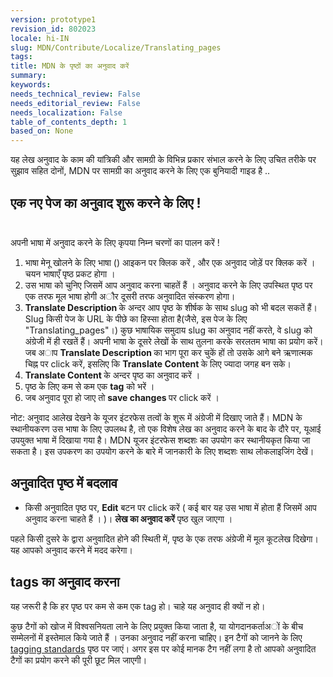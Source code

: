 ```yaml
---
version: prototype1
revision_id: 802023
locale: hi-IN
slug: MDN/Contribute/Localize/Translating_pages
tags: 
title: MDN के पृष्ठों का अनुवाद करें
summary: 
keywords: 
needs_technical_review: False
needs_editorial_review: False
needs_localization: False
table_of_contents_depth: 1
based_on: None
---
```

<p>यह लेख अनुवाद के काम की यांत्रिकी और सामग्री के विभिन्न प्रकार संभाल करने के लिए उचित तरीके पर सुझाव सहित दोनों, MDN पर सामग्री का अनुवाद करने के लिए एक बुनियादी गाइड है ..</p>

<h2 id=".E0.A4.8F.E0.A4.95_.E0.A4.A8.E0.A4.8F_.E0.A4.AA.E0.A5.87.E0.A4.9C_.E0.A4.95.E0.A4.BE_.E0.A4.85.E0.A4.A8.E0.A5.81.E0.A4.B5.E0.A4.BE.E0.A4.A6_.E0.A4.B6.E0.A5.81.E0.A4.B0.E0.A5.82_.E0.A4.95.E0.A4.B0.E0.A4.A8.E0.A5.87_.E0.A4.95.E0.A5.87_.E0.A4.B2.E0.A4.BF.E0.A4.8F_!"><span class="short_text" id="result_box" lang="hi"><span class="short_text" id="result_box" lang="hi"><span class="hps">एक</span> <span class="hps">नए</span> <span class="hps">पेज</span> <span class="hps">का अनुवाद</span> <span class="hps">शुरू करने के लिए !</span></span></span><br />
 &nbsp;</h2>

<p><span id="result_box" lang="hi"><span class="hps">अपनी भाषा</span> <span class="hps">में</span> <span class="hps">अनुवाद करने के लिए</span></span> कृपया निम्न <span id="result_box" lang="hi"><span class="hps">चरणों का पालन करें !</span></span></p>

<ol>
 <li><span class="short_text" id="result_box" lang="hi"><span class="hps"><span class="short_text" id="result_box" lang="hi"><span class="hps">भाषा</span> <span class="hps">मेनू</span> <span class="hps">खोलने के लिए </span></span>भाषा</span> () <span class="hps">आइकन पर क्लिक करें</span></span> , <span class="short_text" id="result_box" lang="hi"><span class="hps">और</span> <span class="hps">एक</span> <span class="hps">अनुवाद</span> <span class="hps">जोड़ें पर क्लिक करें</span></span> । <span class="short_text" id="result_box" lang="hi"><span class="hps">चयन</span> <span class="hps">भाषाएँ</span> <span class="hps">पृष्ठ प्रकट होगा </span><span>।</span></span></li>
 <li>उस भाषा को चुनिए जिसमें आप अनुवाद करना चाहतें हैं ‍‍‍‍। अनुवाद करने के लिए उपस्थित पृष्ठ पर एक तरफ मूल भाषा होगी अौर दूसरी तरफ अनुवादित संस्करण होगा।</li>
 <li><strong>Translate Description&nbsp;</strong>के अन्दर आप पृष्ठ के शीर्षक के साथ slug को भी बदल सकतें हैं। Slug किसी पेज के URL के पीछे का हिस्सा होता है(जैसे, इस पेज के लिए "Translating_pages"।) कुछ भाषायिक समुदाय slug का अनुवाद नहीं करते, वे slug को अंग्रेजी में ही रखतें हैं। अपनी भाषा के दूसरे लेखों के साथ तुलना करके सरलतम भाषा का प्रयोग करें। जब अाप <strong>Translate Description </strong>का भाग पूरा कर चुकें हों तो उसके आगे बने ऋणात्मक चिह्न पर click करें, इसलिए कि <strong>Translate Content </strong>के लिए ज्यादा जगह बन सके‍।</li>
 <li><strong>Translate Content </strong>के अन्दर पृष्ठ का अनुवाद करें ।</li>
 <li>पृष्ठ के लिए कम से कम एक <strong>tag</strong> को भरें ।</li>
 <li>जब अनुवाद पूरा हो जाए तो <strong>save changes </strong>पर click करें ।</li>
</ol>

<div class="note">नोट: अनुवाद आलेख देखने के यूजर इंटरफेस तत्वों के शुरू में अंग्रेजी में दिखाए जाते हैं। MDN के स्थानीयकरण उस भाषा के लिए उपलब्ध है, तो एक विशेष लेख का अनुवाद करने के बाद के दौरे पर, यूआई उपयुक्त भाषा में दिखाया गया है। MDN यूजर इंटरफेस शब्दशः का उपयोग कर स्थानीयकृत किया जा सकता है। इस उपकरण का उपयोग करने के बारे में जानकारी के लिए शब्दशः साथ लोकलाइजिंग देखें।</div>

<h2 id=".E0.A4.85.E0.A4.A8.E0.A5.81.E0.A4.B5.E0.A4.BE.E0.A4.A6.E0.A4.BF.E0.A4.A4_.E0.A4.AA.E0.A5.83.E0.A4.B7.E0.A5.8D.E0.A4.A0_.E0.A4.AE.E0.A5.87.E0.A4.82_.E0.A4.AC.E0.A4.A6.E0.A4.B2.E0.A4.BE.E0.A4.B5">अनुवादित पृष्ठ में बदलाव</h2>

<ul>
 <li>किसी अनुवादित पृष्ठ पर, <strong>Edit</strong> बटन पर click करें ( कई बार यह उस भाषा में होता हैं जिसमें आप अनुवाद करना चाहते हैं । )। <strong>लेख का अनुवाद करें</strong> पृष्ठ खुल जाएगा ।</li>
</ul>

<p>पहले किसी दुसरे के द्वारा अनुवादित होने की स्थिती में, पृष्ठ के एक तरफ अंग्रेजी में मूल कूटलेख दिखेगा। यह आपको अनुवाद करने में मदद करेगा।</p>

<h2 id="tags_.E0.A4.95.E0.A4.BE_.E0.A4.85.E0.A4.A8.E0.A5.81.E0.A4.B5.E0.A4.BE.E0.A4.A6_.E0.A4.95.E0.A4.B0.E0.A4.A8.E0.A4.BE">tags का अनुवाद करना</h2>

<p>यह जरूरी है कि हर पृष्ठ पर कम से कम एक tag हो। चाहे यह अनुवाद ही क्यों न हो।</p>

<p>कुछ टैगों को खोज में विश्वसनियता लाने के लिए प्रयुक्त किया जाता है, या योगदानकर्ताअों के बीच सम्मेलनों में इस्तेमाल किये जाते हैं । उनका अनुवाद नहीं करना चाहिए। इन टैगों को जानने के लिए <a href="https://developer.mozilla.org/en-US/docs/Project:MDN/Contributing/Tagging_standards">tagging standards</a> पृष्ठ पर जाएं। अगर इस पर कोई मानक टैग नहीं लगा है तो आपको अनुवादित टैगों का प्रयोग करने की पूरी छूट मिल जाएगी।</p>

